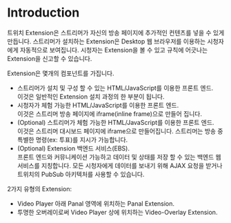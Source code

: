 Introduction
============
트위치 Extension은 스트리머가 자신의 방송 페이지에 추가적인 컨텐츠를 넣을 수 있게 만듭니다.
스트리머가 설치하는 Extension은 Desktop 웹 브라우저를 이용하는 시청자에게 자동적으로 보여집니다. 시청자는 Extension을 볼 수 있고 규칙에 어긋나는 Extension을 신고할 수 있습니다.

Extension은 몇개의 컴포넌트를 가집니다.
* 스트리머가 설치 및 구성 할 수 있는 HTML/JavaScript를 이용한 프론트 엔드.<br>
  이것은 일반적인 Extension 설치 과정의 한 부분이 됩니다.
* 시청자가 체험 가능한 HTML/JavaScript를 이용한 프론트 엔드.<br>
  이것은 스트리머 방송 페이지에 iframe(inline frame)으로 만들어 집니다.
* (Optional) 스트리머가 체험 가능한  HTML/JavaScript를 이용한 프론트 엔드.<br>
  이것은 스트리머 대시보드 페이지에 iframe으로 만들어집니다. 스트리머는 방송 중 특별한 명령(ex: 투표)를 지시가 가능합니다.
* (Optional) Extension 백엔드 서비스(EBS).<br>
  프론트 엔드와 커뮤니케이션 가능하고 데이터 및 상태를 저장 할 수 있는 백엔드 웹 서비스를 지칭합니다. 모든 시청자에게 데이터를 보내기 위해 AJAX 요청을 받거나 트위치의 PubSub 아키텍처를 사용할 수 있습니다. 

2가지 유형의 Extension:
* Video Player 아래 Panal 영역에 위치하는 Panal Extension.
* 투명한 오버레이로써 Video Player 상에 위치하는 Video-Overlay Extension.
